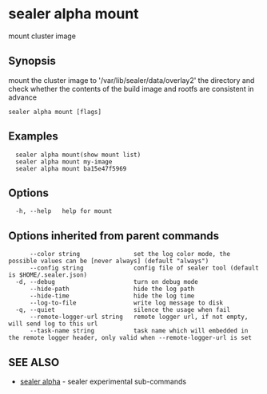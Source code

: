# sealer alpha mount

mount cluster image

## Synopsis

mount the cluster image to '/var/lib/sealer/data/overlay2' the directory and check whether the contents of the build image and rootfs are consistent in advance

```
sealer alpha mount [flags]
```

## Examples

```
  sealer alpha mount(show mount list)
  sealer alpha mount my-image
  sealer alpha mount ba15e47f5969
```

## Options

```
  -h, --help   help for mount
```

## Options inherited from parent commands

```
      --color string               set the log color mode, the possible values can be [never always] (default "always")
      --config string              config file of sealer tool (default is $HOME/.sealer.json)
  -d, --debug                      turn on debug mode
      --hide-path                  hide the log path
      --hide-time                  hide the log time
      --log-to-file                write log message to disk
  -q, --quiet                      silence the usage when fail
      --remote-logger-url string   remote logger url, if not empty, will send log to this url
      --task-name string           task name which will embedded in the remote logger header, only valid when --remote-logger-url is set
```

## SEE ALSO

* [sealer alpha](sealer_alpha.md)	 - sealer experimental sub-commands